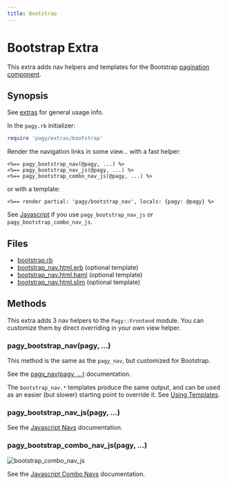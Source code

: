 ```yaml
---
title: Bootstrap
---
```

# Bootstrap Extra

This extra adds nav helpers and templates for the Bootstrap [pagination component](https://getbootstrap.com/docs/4.1/components/pagination).

## Synopsis

See [extras](../extras.md) for general usage info.

In the `pagy.rb` initializer:

```ruby
require 'pagy/extras/bootstrap'
```

Render the navigation links in some view...
with a fast helper:

```erb
<%== pagy_bootstrap_nav(@pagy, ...) %>
<%== pagy_bootstrap_nav_js(@pagy, ...) %>
<%== pagy_bootstrap_combo_nav_js(@pagy, ...) %>
```

or with a template:

```erb
<%== render partial: 'pagy/bootstrap_nav', locals: {pagy: @pagy} %>
```

See [Javascript](../api/javascript.md) if you use `pagy_bootstrap_nav_js` or `pagy_bootstrap_combo_nav_js`.

## Files

- [bootstrap.rb](https://github.com/ddnexus/pagy/blob/master/lib/pagy/extras/bootstrap.rb)
- [bootstrap_nav.html.erb](https://github.com/ddnexus/pagy/blob/master/lib/templates/bootstrap_nav.html.erb) (optional template)
- [bootstrap_nav.html.haml](https://github.com/ddnexus/pagy/blob/master/lib/templates/bootstrap_nav.html.haml) (optional template)
- [bootstrap_nav.html.slim](https://github.com/ddnexus/pagy/blob/master/lib/templates/bootstrap_nav.html.slim) (optional template)

## Methods

This extra adds 3 nav helpers to the `Pagy::Frontend` module. You can customize them by direct overriding in your own view helper.

### pagy_bootstrap_nav(pagy, ...)

This method is the same as the `pagy_nav`, but customized for Bootstrap.

See the [pagy_nav(pagy, ...)](../api/frontend.md#pagy_navpagy-) documentation.

The `bootstrap_nav.*` templates produce the same output, and can be used as an easier (but slower) starting point to override it. See [Using Templates](../how-to.md#using-templates).

### pagy_bootstrap_nav_js(pagy, ...)

See the [Javascript Navs](../api/javascript.md#javascript-navs) documentation.

### pagy_bootstrap_combo_nav_js(pagy, ...)

![bootstrap_combo_nav_js](../assets/images/bootstrap_combo_nav_js-g.png)

See the [Javascript Combo Navs](../api/javascript.md#javascript-combo-navs) documentation.
